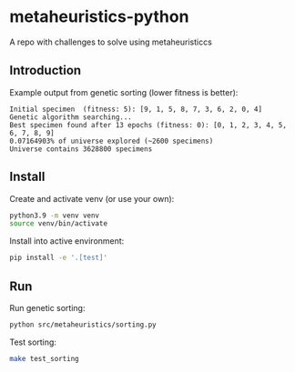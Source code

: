 # metaheuristics-python
A repo with challenges to solve using metaheuristiccs

## Introduction

Example output from genetic sorting (lower fitness is better):

```
Initial specimen  (fitness: 5): [9, 1, 5, 8, 7, 3, 6, 2, 0, 4]
Genetic algorithm searching...
Best specimen found after 13 epochs (fitness: 0): [0, 1, 2, 3, 4, 5, 6, 7, 8, 9]
0.07164903% of universe explored (~2600 specimens)
Universe contains 3628800 specimens
```

## Install

Create and activate venv (or use your own):

```bash
python3.9 -m venv venv
source venv/bin/activate
```

Install into active environment:

```bash
pip install -e '.[test]'
```

## Run

Run genetic sorting:

```bash
python src/metaheuristics/sorting.py
```

Test sorting:

```bash
make test_sorting
```
